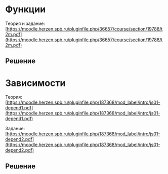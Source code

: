 # Функции

Теория и задание:
[https://moodle.herzen.spb.ru/pluginfile.php/36657/course/section/19788/t2m.pdf](https://moodle.herzen.spb.ru/pluginfile.php/36657/course/section/19788/t2m.pdf)

## Решение

# Зависимости

Теория:
[https://moodle.herzen.spb.ru/pluginfile.php/187368/mod_label/intro/js01-depend1.pdf](https://moodle.herzen.spb.ru/pluginfile.php/187368/mod_label/intro/js01-depend1.pdf)

Задание:
[https://moodle.herzen.spb.ru/pluginfile.php/187368/mod_label/intro/js01-depend2.pdf](https://moodle.herzen.spb.ru/pluginfile.php/187368/mod_label/intro/js01-depend2.pdf)

## Решение

